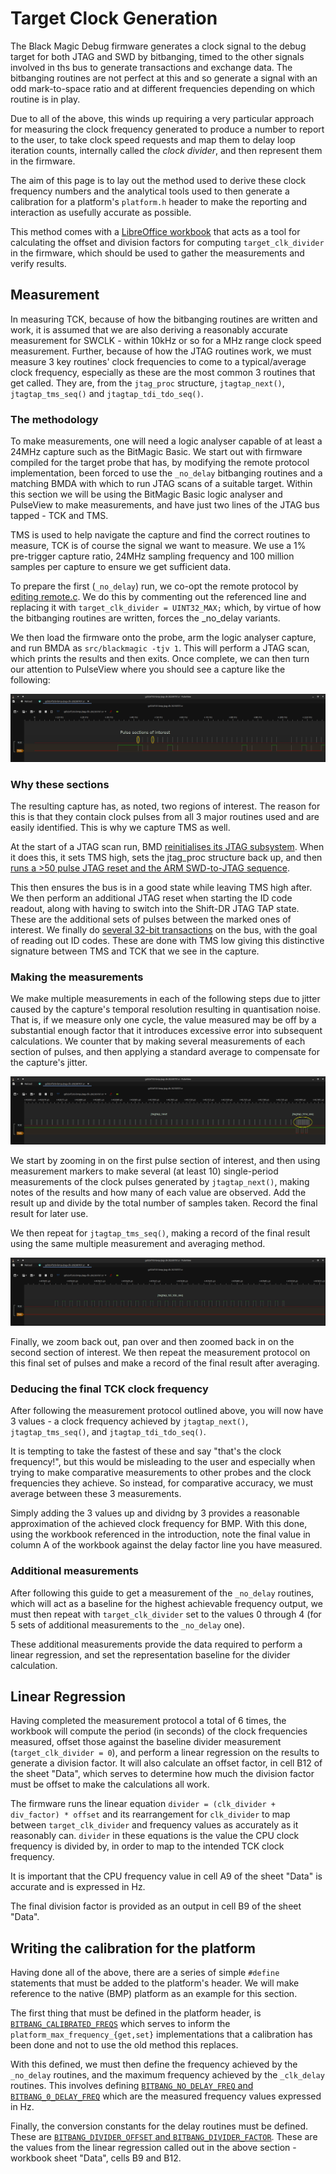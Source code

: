 # Target Clock Generation

The Black Magic Debug firmware generates a clock signal to the debug target for both JTAG and SWD
by bitbanging, timed to the other signals involved in ths bus to generate transactions and exchange
data. The bitbanging routines are not perfect at this and so generate a signal with
an odd mark-to-space ratio and at different frequencies depending on which routine is in play.

Due to all of the above, this winds up requiring a very particular approach for measuring the
clock frequency generated to produce a number to report to the user, to take clock speed requests
and map them to delay loop iteration counts, internally called the *clock divider*, and then represent them
in the firmware.

The aim of this page is to lay out the method used to derive these clock frequency numbers and the
analytical tools used to then generate a calibration for a platform's `platform.h` header to make the
reporting and interaction as usefully accurate as possible.

This method comes with a [LibreOffice workbook](../_assets/target-clk-gen/BMP_Frequency_Division.ods)
that acts as a tool for calculating the offset and division factors for computing `target_clk_divider`
in the firmware, which should be used to gather the measurements and verify results.

## Measurement

In measuring TCK, because of how the bitbanging routines are written and work, it is assumed that
we are also deriving a reasonably accurate measurement for SWCLK - within 10kHz or so for a MHz range
clock speed measurement. Further, because of how the JTAG routines work, we must measure 3 key routines'
clock frequencies to come to a typical/average clock frequency, especially as these are the most common
3 routines that get called. They are, from the `jtag_proc` structure, `jtagtap_next()`, `jtagtap_tms_seq()` and
`jtagtap_tdi_tdo_seq()`.

### The methodology

To make measurements, one will need a logic analyser capable of at least a 24MHz capture such as the
BitMagic Basic. We start out with firmware compiled for the target probe that has, by modifying the remote
protocol implementation, been forced to use the `_no_delay` bitbanging routines and a matching BMDA with
which to run JTAG scans of a suitable target. Within this section we will be using the BitMagic Basic
logic analyser and PulseView to make measurements, and have just two lines of the JTAG bus tapped - TCK and TMS.

TMS is used to help navigate the capture and find the correct routines to measure, TCK is of course the
signal we want to measure. We use a 1% pre-trigger capture ratio, 24MHz sampling frequency and 100 million
samples per capture to ensure we get sufficient data.

To prepare the first (`_no_delay`) run, we co-opt the remote protocol by [editing remote.c](https://github.com/blackmagic-debug/blackmagic/blob/799a4088e6c98fcbd977d9c3f2036bef4ba1e9b6/src/remote.c#L272).
We do this by commenting out the referenced line and replacing it with `target_clk_divider = UINT32_MAX;`
which, by virtue of how the bitbanging routines are written, forces the _no_delay variants.

We then load the firmware onto the probe, arm the logic analyser capture, and run BMDA as
`src/blackmagic -tjv 1`. This will perform a JTAG scan, which prints the results and then exits.
Once complete, we can then turn our attention to PulseView where you should see a capture like the following:

![PulseView capture of TCK generated with the _no_delay routines](../_assets/target-clk-gen/no_delay_capture.png)

### Why these sections

The resulting capture has, as noted, two regions of interest. The reason for this is that they contain
clock pulses from all 3 major routines used and are easily identified. This is why we capture TMS as well.

At the start of a JTAG scan run, BMD [reinitialises its JTAG subsystem](https://github.com/blackmagic-debug/blackmagic/blob/799a4088e6c98fcbd977d9c3f2036bef4ba1e9b6/src/target/jtag_scan.c#L89-L96).
When it does this, it sets TMS high, sets the jtag_proc structure back up, and then [runs a >50 pulse JTAG
reset and the ARM SWD-to-JTAG sequence](https://github.com/blackmagic-debug/blackmagic/blob/799a4088e6c98fcbd977d9c3f2036bef4ba1e9b6/src/platforms/common/jtagtap.c#L53-L55).

This then ensures the bus is in a good state while leaving TMS high after. We then perform an additional
JTAG reset when starting the ID code readout, along with having to switch into the Shift-DR JTAG TAP state. These
are the additional sets of pulses between the marked ones of interest. We finally do
[several 32-bit transactions](https://github.com/blackmagic-debug/blackmagic/blob/799a4088e6c98fcbd977d9c3f2036bef4ba1e9b6/src/target/jtag_scan.c#L171)
on the bus, with the goal of reading out ID codes. These are done with TMS low giving this distinctive signature
between TMS and TCK that we see in the capture.

### Making the measurements

We make multiple measurements in each of the following steps due to jitter caused by the capture's
temporal resolution resulting in quantisation noise. That is, if we measure only one cycle, the value measured
may be off by a substantial enough factor that it introduces excessive error into subsequent calculations.
We counter that by making several measurements of each section of pulses, and then applying a standard average
to compensate for the capture's jitter.

![A detailed view of the first pulse section of interest](../_assets/target-clk-gen/first_pulse_train.png)

We start by zooming in on the first pulse section of interest, and then using measurement markers to make
several (at least 10) single-period measurements of the clock pulses generated by `jtagtap_next()`, making
notes of the results and how many of each value are observed. Add the result up and divide by the total number
of samples taken. Record the final result for later use.

We then repeat for `jtagtap_tms_seq()`, making a record of the final result using the same multiple measurement
and averaging method.

![A detailed view of the second pulse section of interst](../_assets/target-clk-gen/second_pulse_train.png)

Finally, we zoom back out, pan over and then zoomed back in on the second section of interest. We then repeat
the measurement protocol on this final set of pulses and make a record of the final result after averaging.

### Deducing the final TCK clock frequency

After following the measurement protocol outlined above, you will now have 3 values - a clock frequency achieved
by `jtagtap_next()`, `jtagtap_tms_seq()`, and `jtagtap_tdi_tdo_seq()`.

It is tempting to take the fastest of these and say "that's the clock frequency!", but this would be misleading
to the user and especially when trying to make comparative measurements to other probes and the clock frequencies
they achieve. So instead, for comparative accuracy, we must average between these 3 measurements.

Simply adding the 3 values up and dividng by 3 provides a reasonable approximation of the achieved clock frequency
for BMP. With this done, using the workbook referenced in the introduction, note the final value in column
A of the workbook against the delay factor line you have measured.

### Additional measurements

After following this guide to get a measurement of the `_no_delay` routines, which will act as a baseline for
the highest achievable frequency output, we must then repeat with `target_clk_divider` set to the values
0 through 4 (for 5 sets of additional measurements to the `_no_delay` one).

These additional measurements provide the data required to perform a linear regression, and set the representation
baseline for the divider calculation.

## Linear Regression

Having completed the measurement protocol a total of 6 times, the workbook will compute the period (in seconds) of
the clock frequencies measured, offset those against the baseline divider measurement (`target_clk_divider = 0`),
and perform a linear regression on the results to generate a division factor. It will also calculate an offset
factor, in cell B12 of the sheet "Data", which serves to determine how much the division factor must be offset to make
the calculations all work.

The firmware runs the linear equation `divider = (clk_divider + div_factor) * offset` and its rearrangement for
`clk_divider` to map between `target_clk_divider` and frequency values as accurately as it reasonably can.
`divider` in these equations is the value the CPU clock frequency is divided by, in order to map to the intended
TCK clock frequency.

It is important that the CPU frequency value in cell A9 of the sheet "Data" is accurate and is expressed in Hz.

The final division factor is provided as an output in cell B9 of the sheet "Data".

## Writing the calibration for the platform

Having done all of the above, there are a series of simple `#define` statements that must be added to the platform's header. We will make reference to the native (BMP) platform as an example for this section.

The first thing that must be defined in the platform header, is [`BITBANG_CALIBRATED_FREQS`](https://github.com/blackmagic-debug/blackmagic/blob/799a4088e6c98fcbd977d9c3f2036bef4ba1e9b6/src/platforms/native/platform.h#L296)
which serves to inform the `platform_max_frequency_{get,set}` implementations that a calibration has been done and
not to use the old method this replaces.

With this defined, we must then define the frequency achieved by the `_no_delay` routines, and the maximum frequency
achieved by  the `_clk_delay` routines. This involves defining [`BITBANG_NO_DELAY_FREQ` and `BITBANG_0_DELAY_FREQ`](https://github.com/blackmagic-debug/blackmagic/blob/799a4088e6c98fcbd977d9c3f2036bef4ba1e9b6/src/platforms/native/platform.h#L305-L313C9)
which are the measured frequency values expressed in Hz.

Finally, the conversion constants for the delay routines must be defined. These are
[`BITBANG_DIVIDER_OFFSET` and `BITBANG_DIVIDER_FACTOR`](https://github.com/blackmagic-debug/blackmagic/blob/799a4088e6c98fcbd977d9c3f2036bef4ba1e9b6/src/platforms/native/platform.h#L327-L328).
These are the values from the linear regression called out in the above section -
workbook sheet "Data", cells B9 and B12.
